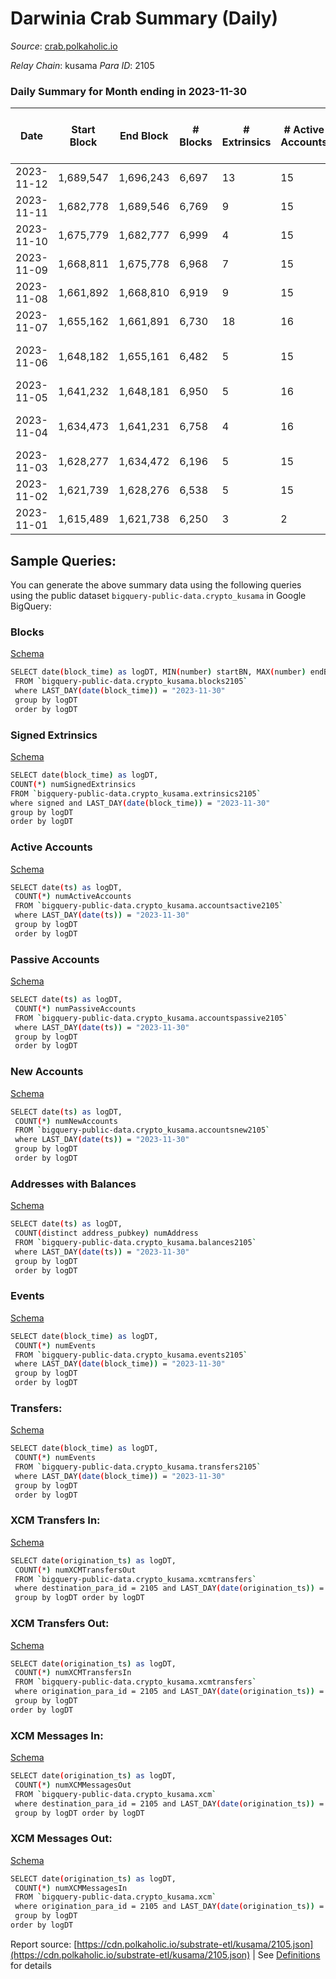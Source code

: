 # Darwinia Crab Summary (Daily)

_Source_: [crab.polkaholic.io](https://crab.polkaholic.io)

*Relay Chain*: kusama
*Para ID*: 2105



### Daily Summary for Month ending in 2023-11-30


| Date    | Start Block | End Block | # Blocks | # Extrinsics | # Active Accounts | # Passive Accounts | # New Accounts | # Addresses | # Events  | # Transfers ($USD) | # XCM Transfers In ($USD) | # XCM Transfers Out ($USD) | # XCM In | # XCM Out | Issues |
|---------|-------------|-----------|----------|--------------|-------------------|--------------------|----------------|-------------|-----------|--------------------|---------------------------|----------------------------|----------|-----------|--------|
| 2023-11-12 | 1,689,547 | 1,696,243 | 6,697 | 13 | 15 | 28 |  | 5,492 | 18,550 | 290 ($56.85) |   |   |  |  |  |
| 2023-11-11 | 1,682,778 | 1,689,546 | 6,769 | 9 | 15 | 22 |  | 5,492 | 18,514 | 266 ($66.70) |   |   |  |  |  |
| 2023-11-10 | 1,675,779 | 1,682,777 | 6,999 | 4 | 15 | 12 |  | 5,492 | 18,527 | 245 ($0.80) |   |   |  |  |  |
| 2023-11-09 | 1,668,811 | 1,675,778 | 6,968 | 7 | 15 | 24 |  | 5,492 | 18,506 | 251 ($0.81) |   |   |  |  |  |
| 2023-11-08 | 1,661,892 | 1,668,810 | 6,919 | 9 | 15 | 34 | 4 | 5,492 | 18,648 | 304 ($7.13) |   |   |  |  |  |
| 2023-11-07 | 1,655,162 | 1,661,891 | 6,730 | 18 | 16 | 32 | 1 | 5,488 | 19,226 | 297 ($141.65) |   |   |  |  |  |
| 2023-11-06 | 1,648,182 | 1,655,161 | 6,482 | 5 | 15 | 30 | 3 | 5,487 | 17,964 | 248 ($56.24) |   |   |  |  | 498 missing (7.14%) |
| 2023-11-05 | 1,641,232 | 1,648,181 | 6,950 | 5 | 16 | 39 |  | 5,484 | 18,297 | 260 ($104.59) |   |   |  |  |  |
| 2023-11-04 | 1,634,473 | 1,641,231 | 6,758 | 4 | 16 | 15 |  | 5,484 | 18,253 | 375 ($1.01) |   |   |  |  | 1 missing (0.01%) |
| 2023-11-03 | 1,628,277 | 1,634,472 | 6,196 | 5 | 15 | 20 | 1 | 5,484 | 17,425 | 275 ($3.50) |   |   |  |  |  |
| 2023-11-02 | 1,621,739 | 1,628,276 | 6,538 | 5 | 15 | 24 | 4 | 5,483 | 15,312 | 36 ($21.22) |   |   |  |  |  |
| 2023-11-01 | 1,615,489 | 1,621,738 | 6,250 | 3 | 2 | 18 | 2 | 5,479 | 14,614 | 54 ($5.06) |   |   |  |  |  |

## Sample Queries:
You can generate the above summary data using the following queries using the public dataset `bigquery-public-data.crypto_kusama` in Google BigQuery:


### Blocks 

[Schema](https://github.com/colorfulnotion/substrate-etl/blob/main/schema/blocks.json)

```bash
SELECT date(block_time) as logDT, MIN(number) startBN, MAX(number) endBN, COUNT(*) numBlocks 
 FROM `bigquery-public-data.crypto_kusama.blocks2105`  
 where LAST_DAY(date(block_time)) = "2023-11-30" 
 group by logDT 
 order by logDT
```

### Signed Extrinsics 

[Schema](https://github.com/colorfulnotion/substrate-etl/blob/main/schema/extrinsics.json)

```bash
SELECT date(block_time) as logDT, 
COUNT(*) numSignedExtrinsics 
FROM `bigquery-public-data.crypto_kusama.extrinsics2105`  
where signed and LAST_DAY(date(block_time)) = "2023-11-30" 
group by logDT 
order by logDT
```

### Active Accounts 

[Schema](https://github.com/colorfulnotion/substrate-etl/blob/main/schema/accountsactive.json)

```bash
SELECT date(ts) as logDT, 
 COUNT(*) numActiveAccounts 
 FROM `bigquery-public-data.crypto_kusama.accountsactive2105` 
 where LAST_DAY(date(ts)) = "2023-11-30" 
 group by logDT 
 order by logDT
```

### Passive Accounts 

[Schema](https://github.com/colorfulnotion/substrate-etl/blob/main/schema/accountspassive.json)

```bash
SELECT date(ts) as logDT, 
 COUNT(*) numPassiveAccounts 
 FROM `bigquery-public-data.crypto_kusama.accountspassive2105` 
 where LAST_DAY(date(ts)) = "2023-11-30" 
 group by logDT 
 order by logDT
```

### New Accounts 

[Schema](https://github.com/colorfulnotion/substrate-etl/blob/main/schema/accountsnew.json)

```bash
SELECT date(ts) as logDT, 
 COUNT(*) numNewAccounts 
 FROM `bigquery-public-data.crypto_kusama.accountsnew2105` 
 where LAST_DAY(date(ts)) = "2023-11-30" 
 group by logDT
 order by logDT
```

### Addresses with Balances 

[Schema](https://github.com/colorfulnotion/substrate-etl/blob/main/schema/balances.json)

```bash
SELECT date(ts) as logDT,
 COUNT(distinct address_pubkey) numAddress 
 FROM `bigquery-public-data.crypto_kusama.balances2105` 
 where LAST_DAY(date(ts)) = "2023-11-30" 
 group by logDT 
 order by logDT
```

### Events 

[Schema](https://github.com/colorfulnotion/substrate-etl/blob/main/schema/events.json)

```bash
SELECT date(block_time) as logDT, 
 COUNT(*) numEvents 
 FROM `bigquery-public-data.crypto_kusama.events2105` 
 where LAST_DAY(date(block_time)) = "2023-11-30" 
 group by logDT 
 order by logDT
```

### Transfers:

[Schema](https://github.com/colorfulnotion/substrate-etl/blob/main/schema/transfers.json)

```bash
SELECT date(block_time) as logDT, 
 COUNT(*) numEvents 
 FROM `bigquery-public-data.crypto_kusama.transfers2105` 
 where LAST_DAY(date(block_time)) = "2023-11-30" 
 group by logDT 
 order by logDT
```

### XCM Transfers In: 

[Schema](https://github.com/colorfulnotion/substrate-etl/blob/main/schema/xcmtransfers.json)

```bash
SELECT date(origination_ts) as logDT, 
 COUNT(*) numXCMTransfersOut 
 FROM `bigquery-public-data.crypto_kusama.xcmtransfers` 
 where destination_para_id = 2105 and LAST_DAY(date(origination_ts)) = "2023-11-30" 
 group by logDT order by logDT
```

### XCM Transfers Out: 

[Schema](https://github.com/colorfulnotion/substrate-etl/blob/main/schema/xcmtransfers.json)

```bash
SELECT date(origination_ts) as logDT, 
 COUNT(*) numXCMTransfersIn 
 FROM `bigquery-public-data.crypto_kusama.xcmtransfers` 
 where origination_para_id = 2105 and LAST_DAY(date(origination_ts)) = "2023-11-30" 
 group by logDT 
order by logDT
```

### XCM Messages In: 

[Schema](https://github.com/colorfulnotion/substrate-etl/blob/main/schema/xcm.json)

```bash
SELECT date(origination_ts) as logDT, 
 COUNT(*) numXCMMessagesOut 
 FROM `bigquery-public-data.crypto_kusama.xcm` 
 where destination_para_id = 2105 and LAST_DAY(date(origination_ts)) = "2023-11-30" 
 group by logDT order by logDT
```

### XCM Messages Out: 

[Schema](https://github.com/colorfulnotion/substrate-etl/blob/main/schema/xcm.json)

```bash
SELECT date(origination_ts) as logDT, 
 COUNT(*) numXCMMessagesIn 
 FROM `bigquery-public-data.crypto_kusama.xcm` 
 where origination_para_id = 2105 and LAST_DAY(date(origination_ts)) = "2023-11-30" 
 group by logDT 
order by logDT
```


Report source: [https://cdn.polkaholic.io/substrate-etl/kusama/2105.json](https://cdn.polkaholic.io/substrate-etl/kusama/2105.json) | See [Definitions](/DEFINITIONS.md) for details
